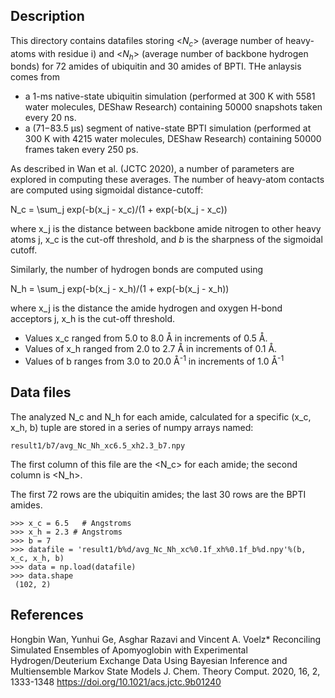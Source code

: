 ##  Description 

This directory contains datafiles storing <_N<sub>c</sub>_> (average number of heavy-atoms with residue i) and  <_N<sub>h</sub>_> (average number of backbone hydrogen bonds) for 72 amides of ubiquitin and 30 amides of BPTI.  THe anlaysis comes from

* a 1-ms native-state ubiquitin simulation (performed at 300 K with 5581 water molecules, DEShaw Research) containing 50000 snapshots taken every 20 ns.
* a (71−83.5 μs) segment of native-state BPTI simulation (performed at 300 K with 4215 water molecules, DEShaw Research) containing 50000 frames taken every 250 ps.

As described in Wan et al. (JCTC 2020), a number of parameters are explored in computing these averages. The number of heavy-atom contacts are computed using sigmoidal distance-cutoff: 

N_c = \sum_j exp(-b(x_j - x_c)/(1 + exp(-b(x_j - x_c))

where x_j is the distance between backbone amide nitrogen to other heavy atoms j, x_c is the cut-off threshold, and _b_ is the sharpness of the sigmoidal cutoff.

Similarly, the number of hydrogen bonds are computed using

N_h = \sum_j exp(-b(x_j - x_h)/(1 + exp(-b(x_j - x_h))

where x_j is the distance the amide hydrogen and oxygen H-bond acceptors j, x_h is the cut-off threshold.

* Values x_c ranged from 5.0 to 8.0 Å in increments of 0.5 Å.
* Values of x_h ranged from 2.0 to 2.7 Å in increments of 0.1 Å.
* Values of b ranges from 3.0 to 20.0 Å<sup>-1</sup> in increments of 1.0 Å<sup>-1</sup>

## Data files

The analyzed N_c and N_h for each amide, calculated for a specific (x_c, x_h, b) tuple are stored in a series of numpy arrays named:

`result1/b7/avg_Nc_Nh_xc6.5_xh2.3_b7.npy`

The first column of this file are the <N_c> for each amide; the second column is <N_h>.

The first 72 rows are the ubiquitin amides; the last 30 rows are the BPTI amides.

```
>>> x_c = 6.5   # Angstroms
>>> x_h = 2.3 # Angstroms
>>> b = 7
>>> datafile = 'result1/b%d/avg_Nc_Nh_xc%0.1f_xh%0.1f_b%d.npy'%(b, x_c, x_h, b)  
>>> data = np.load(datafile)
>>> data.shape
 (102, 2)
```


## References

Hongbin Wan, Yunhui Ge, Asghar Razavi and Vincent A. Voelz*
Reconciling Simulated Ensembles of Apomyoglobin with Experimental Hydrogen/Deuterium Exchange Data Using Bayesian Inference and Multiensemble Markov State Models
J. Chem. Theory Comput. 2020, 16, 2, 1333-1348
https://doi.org/10.1021/acs.jctc.9b01240

